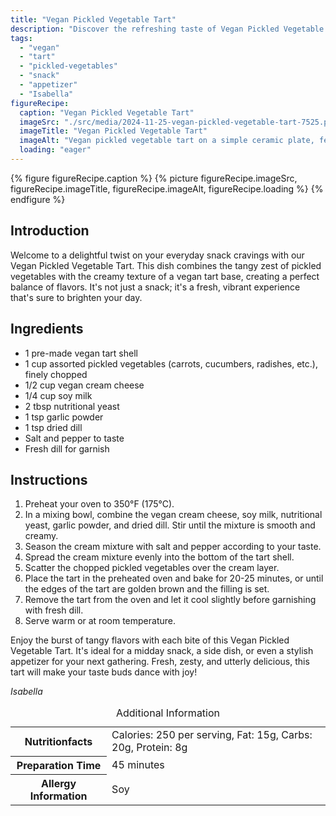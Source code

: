 ```yaml
---
title: "Vegan Pickled Vegetable Tart"
description: "Discover the refreshing taste of Vegan Pickled Vegetable Tart, blending tangy pickled veggies with a creamy vegan base, perfect for a unique snack or appetizer."
tags:
  - "vegan"
  - "tart"
  - "pickled-vegetables"
  - "snack"
  - "appetizer"
  - "Isabella"
figureRecipe: 
  caption: "Vegan Pickled Vegetable Tart"
  imageSrc: "./src/media/2024-11-25-vegan-pickled-vegetable-tart-7525.png"
  imageTitle: "Vegan Pickled Vegetable Tart"
  imageAlt: "Vegan pickled vegetable tart on a simple ceramic plate, featuring a golden crust and colorful filling, topped with fresh dill, in natural light."
  loading: "eager"
---
```


{% figure figureRecipe.caption %}
{% picture figureRecipe.imageSrc, figureRecipe.imageTitle, figureRecipe.imageAlt, figureRecipe.loading %}
{% endfigure %}

## Introduction

Welcome to a delightful twist on your everyday snack cravings with our Vegan Pickled Vegetable Tart. This dish combines the tangy zest of pickled vegetables with the creamy texture of a vegan tart base, creating a perfect balance of flavors. It's not just a snack; it's a fresh, vibrant experience that's sure to brighten your day.

## Ingredients

* 1 pre-made vegan tart shell
* 1 cup assorted pickled vegetables (carrots, cucumbers, radishes, etc.), finely chopped
* 1/2 cup vegan cream cheese
* 1/4 cup soy milk
* 2 tbsp nutritional yeast
* 1 tsp garlic powder
* 1 tsp dried dill
* Salt and pepper to taste
* Fresh dill for garnish

## Instructions

1. Preheat your oven to 350°F (175°C).
2. In a mixing bowl, combine the vegan cream cheese, soy milk, nutritional yeast, garlic powder, and dried dill. Stir until the mixture is smooth and creamy.
3. Season the cream mixture with salt and pepper according to your taste.
4. Spread the cream mixture evenly into the bottom of the tart shell.
5. Scatter the chopped pickled vegetables over the cream layer.
6. Place the tart in the preheated oven and bake for 20-25 minutes, or until the edges of the tart are golden brown and the filling is set.
7. Remove the tart from the oven and let it cool slightly before garnishing with fresh dill.
8. Serve warm or at room temperature.

Enjoy the burst of tangy flavors with each bite of this Vegan Pickled Vegetable Tart. It's ideal for a midday snack, a side dish, or even a stylish appetizer for your next gathering. Fresh, zesty, and utterly delicious, this tart will make your taste buds dance with joy!

*Isabella*

<table><caption class='sr-only'>Additional Information</caption><tr><th>Nutritionfacts</th><td>Calories: 250 per serving, Fat: 15g, Carbs: 20g, Protein: 8g&nbsp;</td></tr><tr><th>Preparation Time</th><td>45 minutes&nbsp;</td></tr><tr><th>Allergy Information</th><td>Soy&nbsp;</td></tr></table>

